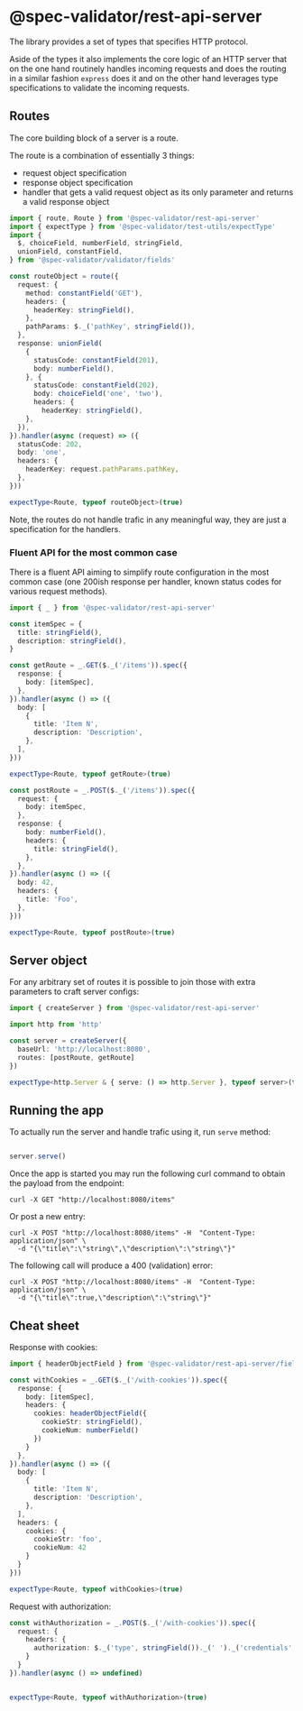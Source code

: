 # @spec-validator/rest-api-server

The library provides a set of types that specifies HTTP protocol.

Aside of the types it also implements the core logic of an HTTP
server that on the one hand routinely handles incoming requests
and does the routing in a similar fashion `express` does it
and on the other hand leverages type specifications to validate
the incoming requests.

## Routes

The core building block of a server is a route.

The route is a combination of essentially 3 things:

- request object specification
- response object specification
- handler that gets a valid request object as its only parameter and
  returns a valid response object

```ts
import { route, Route } from '@spec-validator/rest-api-server'
import { expectType } from '@spec-validator/test-utils/expectType'
import {
  $, choiceField, numberField, stringField,
  unionField, constantField,
} from '@spec-validator/validator/fields'

const routeObject = route({
  request: {
    method: constantField('GET'),
    headers: {
      headerKey: stringField(),
    },
    pathParams: $._('pathKey', stringField()),
  },
  response: unionField(
    {
      statusCode: constantField(201),
      body: numberField(),
    }, {
      statusCode: constantField(202),
      body: choiceField('one', 'two'),
      headers: {
        headerKey: stringField(),
    },
  }),
}).handler(async (request) => ({
  statusCode: 202,
  body: 'one',
  headers: {
    headerKey: request.pathParams.pathKey,
  },
}))

expectType<Route, typeof routeObject>(true)
```

Note, the routes do not handle trafic in any meaningful way,
they are just a specification for the handlers.

### Fluent API for the most common case

There is a fluent API aiming to simplify route configuration in the
most common case (one 200ish response per handler, known status
codes for various request methods).

```ts
import { _ } from '@spec-validator/rest-api-server'

const itemSpec = {
  title: stringField(),
  description: stringField(),
}

const getRoute = _.GET($._('/items')).spec({
  response: {
    body: [itemSpec],
  },
}).handler(async () => ({
  body: [
    {
      title: 'Item N',
      description: 'Description',
    },
  ],
}))

expectType<Route, typeof getRoute>(true)

const postRoute = _.POST($._('/items')).spec({
  request: {
    body: itemSpec,
  },
  response: {
    body: numberField(),
    headers: {
      title: stringField(),
    },
  },
}).handler(async () => ({
  body: 42,
  headers: {
    title: 'Foo',
  },
}))

expectType<Route, typeof postRoute>(true)
```

## Server object

For any arbitrary set of routes it is possible to join those with
extra parameters to craft server configs:

```ts
import { createServer } from '@spec-validator/rest-api-server'

import http from 'http'

const server = createServer({
  baseUrl: 'http://localhost:8080',
  routes: [postRoute, getRoute]
})

expectType<http.Server & { serve: () => http.Server }, typeof server>(true)
```

## Running the app

To actually run the server and handle trafic using it,
run `serve` method:

```ts #ignore

server.serve()

```

Once the app is started you may run the following curl command to obtain the
payload from the endpoint:

```
curl -X GET "http://localhost:8080/items"
```

Or post a new entry:

```
curl -X POST "http://localhost:8080/items" -H  "Content-Type: application/json" \
  -d "{\"title\":\"string\",\"description\":\"string\"}"
```

The following call will produce a 400 (validation) error:

```
curl -X POST "http://localhost:8080/items" -H  "Content-Type: application/json" \
  -d "{\"title\":true,\"description\":\"string\"}"
```

## Cheat sheet

Response with cookies:

```ts
import { headerObjectField } from '@spec-validator/rest-api-server/fields'

const withCookies = _.GET($._('/with-cookies')).spec({
  response: {
    body: [itemSpec],
    headers: {
      cookies: headerObjectField({
        cookieStr: stringField(),
        cookieNum: numberField()
      })
    }
  },
}).handler(async () => ({
  body: [
    {
      title: 'Item N',
      description: 'Description',
    },
  ],
  headers: {
    cookies: {
      cookieStr: 'foo',
      cookieNum: 42
    }
  }
}))

expectType<Route, typeof withCookies>(true)
```

Request with authorization:

```ts
const withAuthorization = _.POST($._('/with-cookies')).spec({
  request: {
    headers: {
      authorization: $._('type', stringField())._(' ')._('credentials', stringField())
    }
  }
}).handler(async () => undefined)


expectType<Route, typeof withAuthorization>(true)
```
